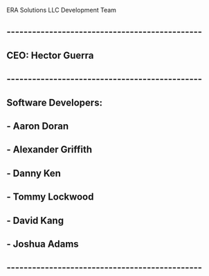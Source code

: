 ERA Solutions LLC Development Team

## ----------------------------------------------
## CEO: Hector Guerra
## ----------------------------------------------
## Software Developers:
## - Aaron Doran
## - Alexander Griffith
## - Danny Ken
## - Tommy Lockwood
## - David Kang
## - Joshua Adams
## ----------------------------------------------
